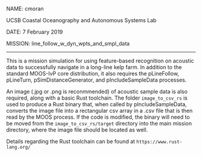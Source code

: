 NAME: cmoran

UCSB Coastal Oceanography and Autonomous Systems Lab

DATE: 7 February 2019

MISSION: line_follow_w_dyn_wpts_and_smpl_data

---

This is a mission simulation for using feature-based recognition on acoustic
data to successfully navigate in a long-line kelp farm. In addition to the
standard MOOS-IvP core distribution, it also requires the pLineFollow, pLineTurn,
pSimDistanceGenerator, and pIncludeSampleData processes.

An image (.jpg or .png is reconmmended) of acoustic sample data is also
required, along with a basic Rust toolchain. The folder `image_to_csv_rs` is
used to produce a Rust binary that, when called by pIncludeSampleData, converts
the image file into a rectangular csv array in a .csv file that is then read
by the MOOS process. If the code is modified, the binary will need to be moved
from the `image_to_csv_rs/target` directory into the main mission directory,
where the image file should be located as well.

Details regarding the Rust toolchain can be found at `https://www.rust-lang.org/`
